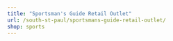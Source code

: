 ```yaml
---
title: "Sportsman's Guide Retail Outlet"
url: /south-st-paul/sportsmans-guide-retail-outlet/
shop: sports
---
```

